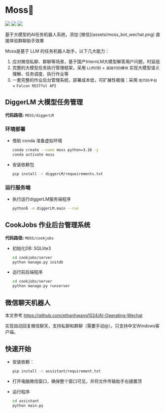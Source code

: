 # Moss🤖
<p align="left">
    <a href="./LICENSE"><img src="https://img.shields.io/badge/license-GNU-dfd.svg"></a>
    <a href=""><img src="https://img.shields.io/badge/series-AI_Operating-yellow.svg"></a>
    <a href=""><img src="https://img.shields.io/badge/python-3.9+-aff.svg"></a>
</p>
基于大模型的AI任务机器人系统，添加 [微信](assets/moss_bot_wechat.png) 直接体验群聊助手效果


Moss是基于 LLM 的任务机器人助手，以下几大能力：

1. 应对微信私聊、群聊等场景，基于国产InternLM大模型解答用户问题，时延低
2. 完整的大模型任务执行管理框架，采用 ```LLM识别``` + ```高级代码模块``` 实现大模型语义理解、任务调度、执行作业等
3. 一套完整的作业后台管理系统，部署成本低，可扩展性极强：采用 ```低代码平台``` + ```Falcon RESTful API```


## DiggerLM 大模型任务管理 

**代码路径:** `MOSS/diggerLM`

### 环境部署

- 借助 conda 准备虚拟环境

  ```bash
  conda create --name moss python=3.10 -y
  conda activate moss
  ```
- 安装依赖包

  ```bash
  pip install -r diggerLM/requeirements.txt
  ```
  
### 运行服务端

- 执行运行diggerLM服务端程序
  ```bash
  pythonß -m diggerLM.main --run
  ```

## CookJobs 作业后台管理系统 

**代码路径:** `MOSS/cookjobs`

- 初始化DB: SQLlite3

  ```bash
  cd cookjobs/server
  python manage.py initdb
  ```
- 运行前后端程序

  ```bash
  cd cookjobs/server
  python manage.py runserver
  ```

## 微信聊天机器人

本文参考 https://github.com/ethanhwang1024/AI-Operating-Wechat 

实现自动回复微信聊天，支持私聊和群聊（需要手动@）。只支持中文Windows客户端。

## 快速开始

- 安装依赖：
  ```bash
  pip install -r assistant/requirement.txt
  ```

- 打开电脑微信窗口，确保整个窗口可见，并将文件传输助手右键置顶  

- 运行程序
  ```bash 
  cd assistant
  python main.py
  ```
